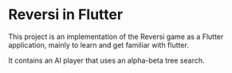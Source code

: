 # Reversi in Flutter

This project is an implementation of the Reversi game as a Flutter application, mainly to learn and get familiar with flutter.

It contains an AI player that uses an alpha-beta tree search.
